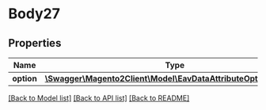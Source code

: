 # Body27

## Properties
Name | Type | Description | Notes
------------ | ------------- | ------------- | -------------
**option** | [**\Swagger\Magento2Client\Model\EavDataAttributeOptionInterface**](EavDataAttributeOptionInterface.md) |  | 

[[Back to Model list]](../README.md#documentation-for-models) [[Back to API list]](../README.md#documentation-for-api-endpoints) [[Back to README]](../README.md)


